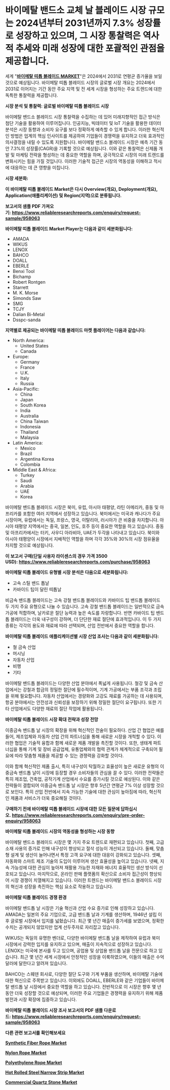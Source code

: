 <p><h1>바이메탈 밴드소 교체 날 블레이드 시장 규모는 2024년부터 2031년까지 7.3% 성장률로 성장하고 있으며, 그 시장 통찰력은 역사적 추세와 미래 성장에 대한 포괄적인 관점을 제공합니다.</h1></p><p>세계 "<strong><a href="https://www.reliableresearchreports.com/bimetallic-bandsaw-blade-r958063?utm_campaign=106&utm_medium=8&utm_source=Github&utm_content=ia&utm_term=28122024&utm_id=bimetallic-bandsaw-blade">바이메탈 띠톱 블레이드 MARKET</a></strong>"은 2024에서 2031로 연평균 증가율을 보일 것으로 예상됩니다. 바이메탈 띠톱 블레이드 시장의 글로벌 시장 개요는 2024에서 2031로 이어지는 기간 동안 주요 지역 및 전 세계 시장을 형성하는 주요 트렌드에 대한 독특한 통찰력을 제공합니다.</p>
<p><strong>시장 분석 및 통찰력: 글로벌 바이메탈 띠톱 블레이드 시장</strong></p>
<p><p>바이메탈 밴드소 블레이드 시장 통찰력을 수집하는 데 있어 미래지향적인 접근 방식은 첨단 기술을 활용하여 이루어집니다. 인공지능, 빅데이터 및 IoT 기술을 활용한 데이터 분석은 시장 동향과 소비자 요구를 보다 정확하게 예측할 수 있게 합니다. 이러한 혁신적인 방법은 업계의 핵심 인사이트를 제공하여 기업들이 경쟁력을 유지하고 더욱 효과적인 의사결정을 내릴 수 있도록 지원합니다. 바이메탈 밴드소 블레이드 시장은 예측 기간 동안 7.3%의 성장률(CAGR)을 기록할 것으로 예상됩니다. 이와 같은 통찰력은 신제품 개발 및 마케팅 전략을 형성하는 데 중요한 역할을 하며, 궁극적으로 시장의 미래 트렌드를 변화시키는 힘을 가질 것입니다. 이러한 기술적 접근은 시장의 역동성을 이해하고 적시에 대응하는 데 큰 영향을 미칩니다.</p><a href="%7CAUTHORITHY_DOMAIN_URL%7C?utm_campaign=106&utm_medium=8&utm_source=Github&utm_content=ia&utm_term=28122024&utm_id=bimetallic-bandsaw-blade"></a></p>
<p><strong>시장 세분화:</strong></p>
<p><strong>이 바이메탈 띠톱 블레이드 Market은 다시 Overview(개요), Deployment(개요), Application(애플리케이션) 및 Region(지역)으로 분류됩니다.</strong></p>
<p><strong>보고서의 샘플 PDF 가져오기:&nbsp;<a href="https://www.reliableresearchreports.com/enquiry/request-sample/958063?utm_campaign=106&utm_medium=8&utm_source=Github&utm_content=ia&utm_term=28122024&utm_id=bimetallic-bandsaw-blade">https://www.reliableresearchreports.com/enquiry/request-sample/958063</a></strong><strong></strong></p>
<p><strong>바이메탈 띠톱 블레이드 Market Player는 다음과 같이 세분화됩니다:</strong></p>
<p><ul><li>AMADA</li><li>WIKUS</li><li>LENOX</li><li>BAHCO</li><li>DOALL</li><li>EBERLE</li><li>Benxi Tool</li><li>Bichamp</li><li>Robert Rontgen</li><li>Starrett</li><li>M. K. Morse</li><li>Simonds Saw</li><li>SMG</li><li>TCJY</li><li>Dalian Bi-Metal</li><li>Dsspc-sanda</li></ul></p>
<p><strong>지역별로 제공되는 바이메탈 띠톱 블레이드 마켓 플레이어는 다음과 같습니다:</strong></p>
<p><ul>
    <li>
        North America:
        <ul>
            <li>United States</li>
            <li>Canada</li>
        </ul>
    </li>
    <li>
        Europe:
        <ul>
            <li>Germany</li>
            <li>France</li>
            <li>U.K.</li>
            <li>Italy</li>
            <li>Russia</li>
        </ul>
    </li>
    <li>
        Asia-Pacific:
        <ul>
            <li>China</li>
            <li>Japan</li>
            <li>South Korea</li>
            <li>India</li>
            <li>Australia</li>
            <li>China Taiwan</li>
            <li>Indonesia</li>
            <li>Thailand</li>
            <li>Malaysia</li>
        </ul>
    </li>
    <li>
        Latin America:
        <ul>
            <li>Mexico</li>
            <li>Brazil</li>
            <li>Argentina Korea</li>
            <li>Colombia</li>
        </ul>
    </li>
    <li>
        Middle East & Africa:
        <ul>
            <li>Turkey</li>
            <li>Saudi</li>
            <li>Arabia</li>
            <li>UAE</li>
            <li>Korea</li>
        </ul>
    </li>
    </ul></p>
<p><p>바이메탈 밴드톱 블레이드 시장은 북미, 유럽, 아시아 태평양, 라틴 아메리카, 중동 및 아프리카를 포함한 여러 지역에서 성장하고 있습니다. 북미에서는 미국과 캐나다가 주요 시장이며, 유럽에서는 독일, 프랑스, 영국, 이탈리아, 러시아가 큰 비중을 차지합니다. 아시아 태평양 지역에서는 중국, 일본, 인도, 호주 등이 중요한 역할을 하고 있습니다. 중동 및 아프리카에서는 터키, 사우디 아라비아, UAE가 두각을 나타내고 있습니다. 북미와 아시아 태평양이 시장에서 지배적인 역할을 하며 각각 35%와 30%의 시장 점유율을 차지할 것으로 예상됩니다.</p></p>
<p><strong>이 보고서 구매(단일 사용자 라이센스의 경우 가격 3500 USD):&nbsp;<a href="https://www.reliableresearchreports.com/purchase/958063?utm_campaign=106&utm_medium=8&utm_source=Github&utm_content=ia&utm_term=28122024&utm_id=bimetallic-bandsaw-blade">https://www.reliableresearchreports.com/purchase/958063</a></strong></p>
<p><strong>바이메탈 띠톱 블레이드 유형별 시장 분석은 다음으로 세분화됩니다:</strong></p>
<p><ul><li>고속 스틸 밴드 톱날</li><li>카바이드 팁이 달린 띠톱날</li></ul></p>
<p><p>비금속 밴드톱 블레이드는 고속 강철 밴드톱 블레이드와 카바이드 팁 밴드톱 블레이드 두 가지 주요 유형으로 나눌 수 있습니다. 고속 강철 밴드톱 블레이드는 일반적으로 금속 가공에 적합하며, 날카로운 절단 능력과 높은 속도를 자랑합니다. 반면 카바이드 팁 밴드톱 블레이드는 더욱 내구성이 강하며, 더 단단한 재료 절단에 효과적입니다. 이 두 가지 종류는 각각의 용도와 재료에 따라 선택되며, 산업 전반에서 중요한 역할을 합니다.</p></p>
<p><strong>바이메탈 띠톱 블레이드 애플리케이션별 시장 산업 조사는 다음과 같이 세분화됩니다:</strong></p>
<p><ul><li>철 금속 산업</li><li>머시닝</li><li>자동차 산업</li><li>비행</li><li>기타</li></ul></p>
<p><p>바이메탈 밴드톱 블레이드는 다양한 산업 분야에서 폭넓게 사용됩니다. 철강 및 금속 산업에서는 강철과 합금의 정밀한 절단에 필수적이며, 기계 가공에서는 부품 조각과 조립을 위해 필요합니다. 자동차 산업에서는 경량화와 고강도 재료를 가공하는 데 사용되며, 항공 분야에서는 안전성과 신뢰성을 보장하기 위해 정밀한 절단이 요구됩니다. 또한 기타 산업에서도 다양한 재료의 절단 작업에 활용됩니다.</p></p>
<p><strong>바이메탈 띠톱 블레이드 시장 확대 전략과 성장 전망</strong></p>
<p><p>이중금속 밴드톱 날 시장의 확장을 위해 혁신적인 전술이 필요하다. 산업 간 협업은 예를 들어, 제조업체와 자동차 산업 간의 파트너십을 통해 새로운 시장을 개척할 수 있다. 이러한 협업은 기술적 융합과 함께 새로운 제품 개발을 촉진할 것이다. 또한, 생태계 파트너십을 통해 기계 및 장비 공급업체, 유통업체와의 협력 관계가 체계적으로 구축되어 필요에 따라 맞춤형 제품을 제공할 수 있는 경쟁력을 강화할 것이다.</p><p>이와 함께 혁신적인 제품 출시, 특히 내구성이 탁월하고 효율성이 높은 새로운 유형의 이중금속 밴드톱 날이 시장에 등장할 경우 소비자들의 관심을 끌 수 있다. 이러한 전략들은 특히 제조업, 건축업, 공작기계 산업에서 수요를 증가시킬 것으로 예상된다. 이와 같은 전략들이 결합되어 이중금속 밴드톱 날 시장은 향후 5년간 연평균 7% 이상 성장할 것으로 보인다. 특히 산업 전반에서 지속 가능한 기술에 대한 관심이 높아짐에 따라, 혁신적인 제품과 서비스가 더욱 중요해질 것이다.</p></p>
<p><strong>구매하기 전에 바이메탈 띠톱 블레이드 시장에 대한 모든 질문에 답하십시오.&nbsp;<a href="https://www.reliableresearchreports.com/enquiry/pre-order-enquiry/958063?utm_campaign=106&utm_medium=8&utm_source=Github&utm_content=ia&utm_term=28122024&utm_id=bimetallic-bandsaw-blade">https://www.reliableresearchreports.com/enquiry/pre-order-enquiry/958063</a></strong><strong></strong></p>
<p><strong>바이메탈 띠톱 블레이드 시장의 역동성을 형성하는 시장 동향</strong></p>
<p><p>바이메탈 밴드소 블레이드 시장은 몇 가지 주요 트렌드로 재편되고 있습니다. 첫째, 고급 소재 사용의 증가로 인해 내구성이 향상되고 절삭 성능이 개선되고 있습니다. 둘째, 맞춤형 설계 및 생산이 늘어나면서 특정 고객 요구에 대한 대응이 강화되고 있습니다. 셋째, 자동화와 스마트 제조 기술의 도입이 이루어져 생산 효율성을 높이고 있습니다. 넷째, 지속 가능성에 대한 관심이 높아져 재활용 가능한 자재와 에너지 효율적인 생산 방식이 선호되고 있습니다. 마지막으로, 온라인 판매 플랫폼의 확산으로 소비자 접근성이 향상되어 시장 경쟁이 치열해지고 있습니다. 이러한 트렌드는 바이메탈 밴드소 블레이드 시장의 혁신과 성장을 촉진하는 핵심 요소로 작용하고 있습니다.</p></p>
<p><strong>바이메탈 띠톱 블레이드 경쟁 환경</strong></p>
<p><p>바이메탈 밴드톱 날 시장은 기술 혁신과 산업 수요 증가로 인해 성장하고 있습니다. AMADA는 일본의 주요 기업으로, 고급 밴드톱 날과 기계를 생산하며, 1946년 설립 이후 글로벌 시장에서 입지를 넓혔습니다. 최근 몇 년간 매출이 증가세를 보였으며, 정확한 수치는 공개되지 않았지만 업계 선두주자로 자리잡고 있습니다.</p><p>WIKUS는 독일의 유명한 벤더로, 다양한 바이메탈 밴드톱 날을 제작하여 유럽과 북미 시장에서 강력한 입지를 유지하고 있으며, 매출이 지속적으로 성장하고 있습니다. LENOX는 미국에 본사를 두고 있으며, 공업용 및 상업용 밴드톱 날을 전문으로 하고 있습니다. 최근 몇 년간 세계 시장에서 안정적인 성장을 이룩하였으며, 이들의 매출은 수억 달러에 달한다고 알려져 있습니다.</p><p>BAHCO는 스웨덴 회사로, 다양한 절단 도구와 기계 부품을 생산하며, 바이메탈 기술에 대한 혁신으로 주목받고 있습니다. 이외에도 DOALL, EBERLE와 같은 기업들이 바이메탈 밴드톱 날 시장에서 중요한 역할을 하고 있습니다. 전반적으로 이 시장은 향후 몇 년 동안 더욱 성장할 것으로 예상되며, 이러한 주요 기업들은 경쟁력을 유지하기 위해 제품 발전과 시장 확장에 집중하고 있습니다.</p></p>
<p><strong>바이메탈 띠톱 블레이드 시장 조사 보고서의 PDF 샘플 다운로드:&nbsp;<a href="https://www.reliableresearchreports.com/enquiry/request-sample/958063?utm_campaign=106&utm_medium=8&utm_source=Github&utm_content=ia&utm_term=28122024&utm_id=bimetallic-bandsaw-blade">https://www.reliableresearchreports.com/enquiry/request-sample/958063</a></strong></p>
<p><strong></strong></p>
<p><strong></strong></p>
<p><strong></strong></p>
<p><strong></strong></p>
<p><strong>다른 관련 보고서를 확인해보세요</strong></p>
<p><strong><p><a href="https://github.com/abbislposival/Market-Research-Report-List-1/blob/main/synthetic-fiber-rope-market.md?utm_campaign=106&utm_medium=8&utm_source=Github&utm_content=ia&utm_term=28122024&utm_id=bimetallic-bandsaw-blade">Synthetic Fiber Rope Market</a></p><p><a href="https://github.com/DixieGrimes/Market-Research-Report-List-1/blob/main/nylon-rope-market.md?utm_campaign=106&utm_medium=8&utm_source=Github&utm_content=ia&utm_term=28122024&utm_id=bimetallic-bandsaw-blade">Nylon Rope Market</a></p><p><a href="https://github.com/ParvinKhatun77/Market-Research-Report-List-1/blob/main/polyethylene-rope-market.md?utm_campaign=106&utm_medium=8&utm_source=Github&utm_content=ia&utm_term=28122024&utm_id=bimetallic-bandsaw-blade">Polyethylene Rope Market</a></p><p><a href="https://github.com/stephaniwo144/Market-Research-Report-List-1/blob/main/hot-rolled-steel-narrow-strip-market.md?utm_campaign=106&utm_medium=8&utm_source=Github&utm_content=ia&utm_term=28122024&utm_id=bimetallic-bandsaw-blade">Hot Rolled Steel Narrow Strip Market</a></p><p><a href="https://github.com/tanekacalderon743/Market-Research-Report-List-1/blob/main/commercial-quartz-stone-market.md?utm_campaign=106&utm_medium=8&utm_source=Github&utm_content=ia&utm_term=28122024&utm_id=bimetallic-bandsaw-blade">Commercial Quartz Stone Market</a></p></strong></p>